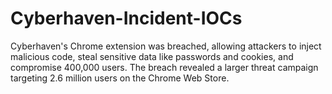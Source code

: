 # Cyberhaven-Incident-IOCs
Cyberhaven's Chrome extension was breached, allowing attackers to inject malicious code, steal sensitive data like passwords and cookies, and compromise 400,000 users. The breach revealed a larger threat campaign targeting 2.6 million users on the Chrome Web Store.
